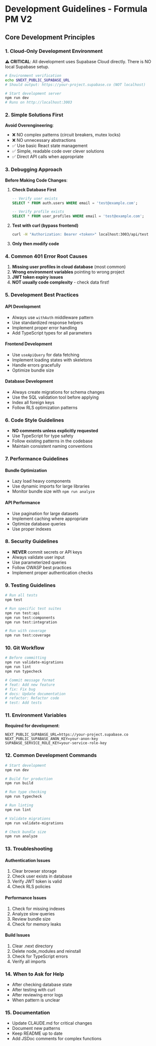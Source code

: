 # Development Guidelines - Formula PM V2

## Core Development Principles

### 1. Cloud-Only Development Environment

**⚠️ CRITICAL**: All development uses Supabase Cloud directly. There is NO local Supabase setup.

```bash
# Environment verification
echo $NEXT_PUBLIC_SUPABASE_URL
# Should output: https://your-project.supabase.co (NOT localhost)

# Start development server
npm run dev
# Runs on http://localhost:3003
```

### 2. Simple Solutions First

**Avoid Overengineering**:
- ❌ NO complex patterns (circuit breakers, mutex locks)
- ❌ NO unnecessary abstractions
- ✅ Use basic React state management
- ✅ Simple, readable code over clever solutions
- ✅ Direct API calls when appropriate

### 3. Debugging Approach

**Before Making Code Changes**:

1. **Check Database First**
   ```sql
   -- Verify user exists
   SELECT * FROM auth.users WHERE email = 'test@example.com';
   
   -- Verify profile exists
   SELECT * FROM user_profiles WHERE email = 'test@example.com';
   ```

2. **Test with curl (bypass frontend)**
   ```bash
   curl -H "Authorization: Bearer <token>" localhost:3003/api/test
   ```

3. **Only then modify code**

### 4. Common 401 Error Root Causes

1. **Missing user profiles in cloud database** (most common)
2. **Wrong environment variables** pointing to wrong project
3. **JWT token expiry issues**
4. **NOT usually code complexity** - check data first!

### 5. Development Best Practices

#### API Development
- Always use `withAuth` middleware pattern
- Use standardized response helpers
- Implement proper error handling
- Add TypeScript types for all parameters

#### Frontend Development
- Use `useApiQuery` for data fetching
- Implement loading states with skeletons
- Handle errors gracefully
- Optimize bundle size

#### Database Development
- Always create migrations for schema changes
- Use the SQL validation tool before applying
- Index all foreign keys
- Follow RLS optimization patterns

### 6. Code Style Guidelines

- **NO comments unless explicitly requested**
- Use TypeScript for type safety
- Follow existing patterns in the codebase
- Maintain consistent naming conventions

### 7. Performance Guidelines

#### Bundle Optimization
- Lazy load heavy components
- Use dynamic imports for large libraries
- Monitor bundle size with `npm run analyze`

#### API Performance
- Use pagination for large datasets
- Implement caching where appropriate
- Optimize database queries
- Use proper indexes

### 8. Security Guidelines

- **NEVER** commit secrets or API keys
- Always validate user input
- Use parameterized queries
- Follow OWASP best practices
- Implement proper authentication checks

### 9. Testing Guidelines

```bash
# Run all tests
npm test

# Run specific test suites
npm run test:api
npm run test:components
npm run test:integration

# Run with coverage
npm run test:coverage
```

### 10. Git Workflow

```bash
# Before committing
npm run validate-migrations
npm run lint
npm run typecheck

# Commit message format
# feat: Add new feature
# fix: Fix bug
# docs: Update documentation
# refactor: Refactor code
# test: Add tests
```

### 11. Environment Variables

**Required for development**:
```env
NEXT_PUBLIC_SUPABASE_URL=https://your-project.supabase.co
NEXT_PUBLIC_SUPABASE_ANON_KEY=your-anon-key
SUPABASE_SERVICE_ROLE_KEY=your-service-role-key
```

### 12. Common Development Commands

```bash
# Start development
npm run dev

# Build for production
npm run build

# Run type checking
npm run typecheck

# Run linting
npm run lint

# Validate migrations
npm run validate-migrations

# Check bundle size
npm run analyze
```

### 13. Troubleshooting

#### Authentication Issues
1. Clear browser storage
2. Check user exists in database
3. Verify JWT token is valid
4. Check RLS policies

#### Performance Issues
1. Check for missing indexes
2. Analyze slow queries
3. Review bundle size
4. Check for memory leaks

#### Build Issues
1. Clear .next directory
2. Delete node_modules and reinstall
3. Check for TypeScript errors
4. Verify all imports

### 14. When to Ask for Help

- After checking database state
- After testing with curl
- After reviewing error logs
- When pattern is unclear

### 15. Documentation

- Update CLAUDE.md for critical changes
- Document new patterns
- Keep README up to date
- Add JSDoc comments for complex functions
